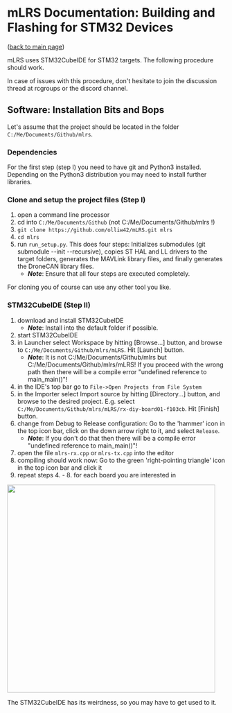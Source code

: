 # mLRS Documentation: Building and Flashing for STM32 Devices #

([back to main page](../README.md))

mLRS uses STM32CubeIDE for STM32 targets. The following procedure should work.

In case of issues with this procedure, don't hesitate to join the discussion thread at rcgroups or the discord channel.

## Software: Installation Bits and Bops ##

Let's assume that the project should be located in the folder `C:/Me/Documents/Github/mlrs`.

### Dependencies ###

For the first step (step I) you need to have git and Python3 installed. Depending on the Python3 distribution you may need to install further libraries.

### Clone and setup the project files (Step I) ###

1. open a command line processor
2. cd into `C:/Me/Documents/Github` (not C:/Me/Documents/Github/mlrs !)
3. `git clone https://github.com/olliw42/mLRS.git mlrs`
4. `cd mlrs`
5. run `run_setup.py`. This does four steps: Initializes submodules (git submodule --init --recursive), copies ST HAL and LL drivers to the target folders, generates the MAVLink library files, and finally generates the DroneCAN library files.
    - ***Note***: Ensure that all four steps are executed completely.

For cloning you of course can use any other tool you like.

### STM32CubeIDE (Step II) ###

1. download and install STM32CubeIDE
    - ***Note***: Install into the default folder if possible.
2. start STM32CubeIDE
3. in Launcher select Workspace by hitting [Browse...] button, and browse to `C:/Me/Documents/Github/mlrs/mLRS`. Hit [Launch] button.
    - ***Note***: It is not C:/Me/Documents/Github/mlrs but C:/Me/Documents/Github/mlrs/mLRS! If you proceed with the wrong path then there will be a compile error "undefined reference to main_main()"!
4. in the IDE's top bar go to `File->Open Projects from File System`
5. in the Importer select Import source by hitting [Directory...] button, and browse to the desired project. E.g. select `C:/Me/Documents/Github/mlrs/mLRS/rx-diy-board01-f103cb`. Hit [Finish] button.
6. change from Debug to Release configuration: Go to the 'hammer' icon in the top icon bar, click on the down arrow right to it, and select `Release`.
    - ***Note***: If you don't do that then there will be a compile error "undefined reference to main_main()"!
7. open the file `mlrs-rx.cpp` or `mlrs-tx.cpp` into the editor
8. compiling should work now: Go to the green 'right-pointing triangle' icon in the top icon bar and click it
9. repeat steps 4. - 8. for each board you are interested in

<img src="https://user-images.githubusercontent.com/6089567/154903396-25f62bf6-573a-4b80-9720-a0ad4a21f291.jpg" width="480">

The STM32CubeIDE has its weirdness, so you may have to get used to it. 





